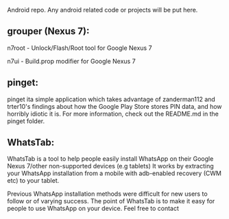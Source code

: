 Android repo. Any android related code or projects will be put here.

grouper (Nexus 7):
--------------------
n7root - Unlock/Flash/Root tool for Google Nexus 7

n7ui   - Build.prop modifier for Google Nexus 7

pinget:
--------------------
pinget ita simple application which takes advantage of zanderman112 and trter10's findings about how the Google Play
Store stores PIN data, and how horribly idiotic it is. For more information, check out the README.md in the pinget
folder.

WhatsTab:
--------------------
WhatsTab is a tool to help people easily install WhatsApp on their Google Nexus 7/other non-supported devices (e.g tablets) 
It works by extracting your WhatsApp installation from a mobile with adb-enabled recovery (CWM etc) to your tablet.

Previous WhatsApp installation methods were difficult for new users to follow or of varying success. The point of WhatsTab
is to make it easy for people to use WhatsApp on your device.
Feel free to contact
